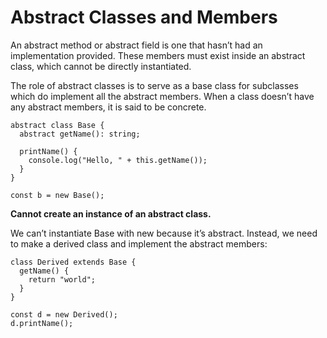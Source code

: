 # Abstract Classes and Members
An abstract method or abstract field is one that hasn’t had an implementation provided. These members must exist inside an abstract class, which cannot be directly instantiated.

The role of abstract classes is to serve as a base class for subclasses which do implement all the abstract members. When a class doesn’t have any abstract members, it is said to be concrete.

```
abstract class Base {
  abstract getName(): string;
 
  printName() {
    console.log("Hello, " + this.getName());
  }
}
 
const b = new Base();
```
**Cannot create an instance of an abstract class.**

We can’t instantiate Base with new because it’s abstract. Instead, we need to make a derived class and implement the abstract members:
```
class Derived extends Base {
  getName() {
    return "world";
  }
}
 
const d = new Derived();
d.printName();
```